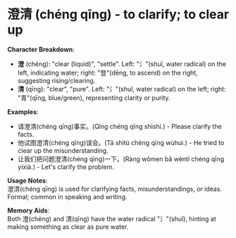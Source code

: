 # **澄清 (chéng qīng) - to clarify; to clear up**

**Character Breakdown**:  
- **澄** (chéng): "clear (liquid)", "settle". Left: "氵"(shuǐ, water radical) on the left, indicating water; right: "登"(dēng, to ascend) on the right, suggesting rising/clearing.  
- **清** (qīng): "clear", "pure". Left: "氵"(shuǐ, water radical) on the left; right: "青"(qīng, blue/green), representing clarity or purity.

**Examples**:  
- 请澄清(chéng qīng)事实。(Qǐng chéng qīng shìshí.) - Please clarify the facts.  
- 他试图澄清(chéng qīng)误会。(Tā shìtú chéng qīng wùhuì.) - He tried to clear up the misunderstanding.  
- 让我们把问题澄清(chéng qīng)一下。(Ràng wǒmen bǎ wèntí chéng qīng yíxià.) - Let's clarify the problem.

**Usage Notes**:  
澄清(chéng qīng) is used for clarifying facts, misunderstandings, or ideas. Formal; common in speaking and writing.

**Memory Aids**:  
Both 澄(chéng) and 清(qīng) have the water radical "氵"(shuǐ), hinting at making something as clear as pure water.